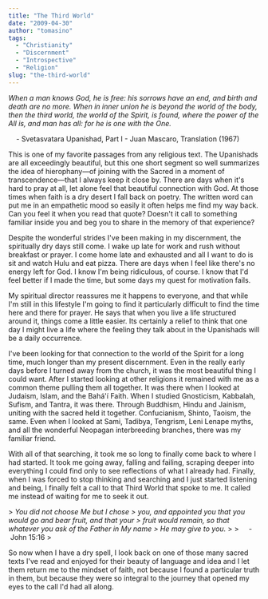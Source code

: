 ```yaml
---
title: "The Third World"
date: "2009-04-30"
author: "tomasino"
tags:
  - "Christianity"
  - "Discernment"
  - "Introspective"
  - "Religion"
slug: "the-third-world"
---
```


<span style="font-style: italic;">When a man knows God, he is free: his
sorrows have an end, and birth and death are no more. When in inner
union he is beyond the world of the body, then the third world, the
world of the Spirit, is found, where the power of the All is, and man
has all: for he is one with the One.</span>

    - Svetasvatara Upanishad, Part I - Juan Mascaro, Translation (1967)

This is one of my favorite passages from any religious text. The
Upanishads are all exceedingly beautiful, but this one short segment so
well summarizes the idea of hierophany—of joining with the Sacred in a
moment of transcendence—that I always keep it close by. There are days
when it's hard to pray at all, let alone feel that beautiful connection
with God. At those times when faith is a dry desert I fall back on
poetry. The written word can put me in an empathetic mood so easily it
often helps me find my way back. Can you feel it when you read that
quote? Doesn't it call to something familiar inside you and beg you to
share in the memory of that experience?

Despite the wonderful strides I've been making in my discernment, the
spiritually dry days still come. I wake up late for work and rush
without breakfast or prayer. I come home late and exhausted and all I
want to do is sit and watch Hulu and eat pizza. There are days when I
feel like there's no energy left for God. I know I'm being ridiculous,
of course. I know that I'd feel better if I made the time, but some days
my quest for motivation fails.

My spiritual director reassures me it happens to everyone, and that
while I'm still in this lifestyle I'm going to find it particularly
difficult to find the time here and there for prayer. He says that when
you live a life structured around it, things come a little easier. Its
certainly a relief to think that one day I might live a life where the
feeling they talk about in the Upanishads will be a daily occurrence.

I've been looking for that connection to the world of the Spirit for a
long time, much longer than my present discernment. Even in the really
early days before I turned away from the church, it was the most
beautiful thing I could want. After I started looking at other religions
it remained with me as a common theme pulling them all together. It was
there when I looked at Judaism, Islam, and the Bahá'í Faith. When I
studied Gnosticism, Kabbalah, Sufism, and Tantra, it was there. Through
Buddhism, Hindu and Jainism, uniting with the sacred held it together.
Confucianism, Shinto, Taoism, the same. Even when I looked at Sami,
Tadibya, Tengrism, Leni Lenape myths, and all the wonderful Neopagan
interbreeding branches, there was my familiar friend.

With all of that searching, it took me so long to finally come back to
where I had started. It took me going away, falling and failing,
scraping deeper into everything I could find only to see reflections of
what I already had. Finally, when I was forced to stop thinking and
searching and I just started listening and being, I finally felt a call
to that Third World that spoke to me. It called me instead of waiting
for me to seek it out.

<p>
> <span style="font-style: italic;">You did not choose Me but I chose
> you, and appointed you that you would go and bear fruit, and that your
> fruit would remain, so that whatever you ask of the Father in My name
> He may give to you.</span>
>
>      - John 15:16
> </p>

So now when I have a dry spell, I look back on one of those many sacred
texts I've read and enjoyed for their beauty of language and idea and I
let them return me to the mindset of faith, not because I found a
particular truth in them, but because they were so integral to the
journey that opened my eyes to the call I'd had all along.

